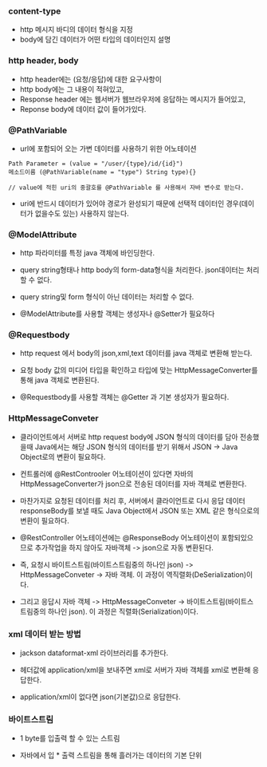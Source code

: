 ### content-type 

* http 메시지 바디의 데이터 형식을 지정
* body에 담긴 데이터가 어떤 타입의 데이터인지 설명

### http header, body
* http header에는 (요청/응답)에 대한 요구사항이
* http body에는 그 내용이 적혀있고,
* Response header 에는 웹서버가 웹브라우저에 응답하는 메시지가 들어있고, 
* Reponse body에 데이터 값이 들어가있다.

### @PathVariable

* url에 포함되어 오는 가변 데이터를 사용하기 위한 어노테이션

```
Path Parameter = (value = "/user/{type}/id/{id}")
메소드이름 (@PathVariable(name = "type") String type){}

// value에 적힌 uri의 중괄호를 @PathVariable 를 사용해서 자바 변수로 받는다.
``````
* uri에 반드시 데이터가 있어야 경로가 완성되기 때문에 선택적 데이터인 경우(데이터가 없을수도 있는) 사용하지 않는다.


### @ModelAttribute

* http 파라미터를 특정 java 객체에 바인딩한다.

* query string형태나 http body의 form-data형식을 처리한다. json데이터는 처리할 수 없다.

* query string및 form 형식이 아닌 데이터는 처리할 수 없다.

* @ModelAttribute를 사용할 객체는 생성자나 @Setter가 필요하다


### @Requestbody

* http request 에서 body의 json,xml,text 데이터를 java 객체로 변환해 받는다.

* 요청 body 값의 미디어 타입을 확인하고 타입에 맞는 HttpMessageConverter를 통해 java 객체로 변환된다.

* @Requestbody를 사용할 객체는 @Getter 과 기본 생성자가 필요하다.


### HttpMessageConveter

* 클라이언트에서 서버로 http request body에 JSON 형식의 데이터를 담아 전송했을때 Java에서는 해당 JSON 형식의 데이터를 받기 위해서 JSON -> Java Object로의 변환이 필요하다.

* 컨트롤러에 @RestControoler 어노테이션이 있다면 자바의 HttpMessageConverter가 json으로 전송된 데이터를 자바 객체로 변환한다. 

* 마찬가지로 요청된 데이터를 처리 후, 서버에서 클라이언트로 다시 응답 데이터 responseBody를 보낼 때도 Java Object에서 JSON 또는 XML 같은 형식으로의 변환이 필요하다. 

* @RestController 어노테이션에는 @ResponseBody 어노테이션이 포함되있으므로 추가작업을 하지 않아도 자바객체 -> json으로 자동 변환된다.

* 즉, 요청시 바이트스트림(바이트스트림중의 하나인 json) -> HttpMessageConveter -> 자바 객체. 이 과정이 역직렬화(DeSerialization)이다.

* 그리고 응답시 자바 객체 -> HttpMessageConveter -> 바이트스트림(바이트스트림중의 하나인 json). 이 과정은 직렬화(Serialization)이다.



### xml 데이터 받는 방법

* jackson dataformat-xml 라이브러리를 추가한다.

* 헤더값에 application/xml을 보내주면 xml로 서버가 자바 객체를 xml로 변환해 응답한다.

* application/xml이 없다면 json(기본값)으로 응답한다.


### 바이트스트림

* 1 byte를 입출력 할 수 있는 스트림

* 자바에서 입 * 출력 스트림을 통해 흘러가는 데이터의 기본 단위
